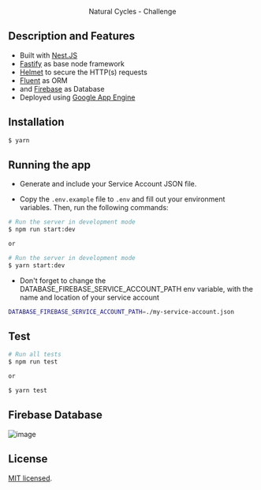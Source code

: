   <p align="center">Natural Cycles - Challenge</p>

## Description and Features

- Built with [Nest.JS](https://github.com/nestjs/nest)
- [Fastify](https://www.fastify.io/) as base node framework
- [Helmet](https://github.com/fastify/fastify-helmet) to secure the HTTP(s) requests
- [Fluent](https://github.com/goat-io/fluent) as ORM
- and [Firebase](https://firebase.google.com) as Database
- Deployed using [Google App Engine](https://cloud.google.com/appengine)

## Installation

```bash
$ yarn
```

## Running the app

- Generate and include your Service Account JSON file.

- Copy the `.env.example` file to `.env` and fill out your environment variables. Then, run the following commands:

```bash
# Run the server in development mode
$ npm run start:dev

or

# Run the server in development mode
$ yarn start:dev
```

- Don't forget to change the DATABASE_FIREBASE_SERVICE_ACCOUNT_PATH env variable, with the name and location of your service account

```bash
DATABASE_FIREBASE_SERVICE_ACCOUNT_PATH=./my-service-account.json
```

## Test

```bash
# Run all tests
$ npm run test

or

$ yarn test
```

## Firebase Database

![image](https://user-images.githubusercontent.com/48744933/99883000-a7c3bd80-2c24-11eb-889e-73a69b6bb3c6.png)

## License

[MIT licensed](LICENSE).
